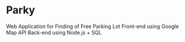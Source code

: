 # Parky
Web Application for Finding of Free Parking Lot   Front-end using Google Map API Back-end using Node.js + SQL
